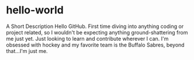 # hello-world
A Short Description
Hello GitHub. First time diving into anything coding or project related, so I wouldn't be expecting anything ground-shattering from me just yet. Just looking to learn and contribute wherever I can. I'm obsessed with hockey and my favorite team is the Buffalo Sabres, beyond that...I'm just me. 

